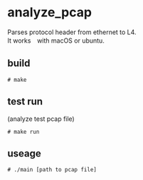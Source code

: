 # analyze_pcap

Parses protocol header from ethernet to L4.  
It works　with macOS or ubuntu.

## build

```
# make
```

## test run
(analyze test pcap file)
```
# make run
```

## useage

```
# ./main [path to pcap file]
```

